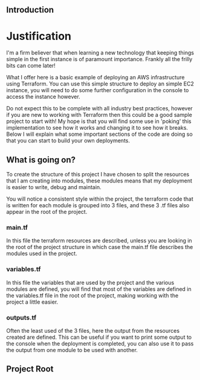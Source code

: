 ## Introduction

# Justification

I'm a firm believer that when learning a new technology that keeping things simple in the first instance is of paramount importance.  Frankly all the frilly bits can come later!

What I offer here is a basic example of deploying an AWS infrastructure using Terraform.  You can use this simple structure to deploy an simple EC2 instance, you will need to do some further configuration in the console to access the instance however.

Do not expect this to be complete with all industry best practices, however if you are new to working with Terraform then this could be a good sample project to start with! My hope is that you will find some use in 'poking' this implementation to see how it works and changing it to see how it breaks. Below I will explain what some important sections of the code are doing so that you can start to build your own deployments.

## What is going on?

To create the structure of this project I have chosen to split the resources that I am creating into modules, these modules means that my deployment is easier to write, debug and maintain.

You will notice a consistent style within the project, the terraform code that is written for each module is grouped into 3 files, and these 3 .tf files also appear in the root of the project.

### main.tf

In this file the terraform resources are described, unless you are looking in the root of the project structure in which case the main.tf file describes the modules used in the project.

### variables.tf

In this file the variables that are used by the project and the various modules are defined, you will find that most of the variables are defined in the variables.tf file in the root of the project, making working with the project a little easier.

### outputs.tf

Often the least used of the 3 files, here the output from the resources created are defined.  This can be useful if you want to print some output to the console when the deployment is completed, you can also use it to pass the output from one module to be used with another.

## Project Root
